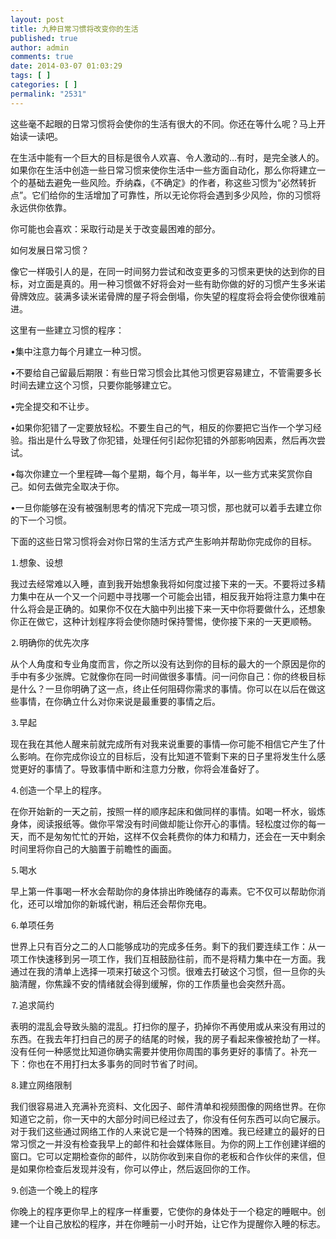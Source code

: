 ```yaml
---
layout: post
title: 九种日常习惯将改变你的生活
published: true
author: admin
comments: true
date: 2014-03-07 01:03:29
tags: [ ]
categories: [ ]
permalink: "2531"
---
```

这些毫不起眼的日常习惯将会使你的生活有很大的不同。你还在等什么呢？马上开始读一读吧。

在生活中能有一个巨大的目标是很令人欢喜、令人激动的…有时，是完全骇人的。如果你在生活中创造一些日常习惯来使你生活中一些方面自动化，那么你将建立一个的基础去避免一些风险。乔纳森，《不确定》的作者，称这些习惯为“必然转折点”。它们给你的生活增加了可靠性，所以无论你将会遇到多少风险，你的习惯将永远供你依靠。

你可能也会喜欢：采取行动是关于改变最困难的部分。

如何发展日常习惯？

像它一样吸引人的是，在同一时间努力尝试和改变更多的习惯来更快的达到你的目标，对立面是真的。用一种习惯做不好将会对一些有助你做的好的习惯产生多米诺骨牌效应。装满多读米诺骨牌的屋子将会倒塌，你失望的程度将会将会使你很难前进。

这里有一些建立习惯的程序：

•集中注意力每个月建立一种习惯。

•不要给自己留最后期限：有些日常习惯会比其他习惯更容易建立，不管需要多长时间去建立这个习惯，只要你能够建立它。

•完全提交和不让步。

•如果你犯错了一定要放轻松。不要生自己的气，相反的你要把它当作一个学习经验。指出是什么导致了你犯错，处理任何引起你犯错的外部影响因素，然后再次尝试。

•每次你建立一个里程碑—每个星期，每个月，每半年，以一些方式来奖赏你自己。如何去做完全取决于你。

•一旦你能够在没有被强制思考的情况下完成一项习惯，那也就可以着手去建立你的下一个习惯。

下面的这些日常习惯将会对你日常的生活方式产生影响并帮助你完成你的目标。

⒈想象、设想

我过去经常难以入睡，直到我开始想象我将如何度过接下来的一天。不要将过多精力集中在从一个又一个问题中寻找哪一个可能会出错，相反我开始将注意力集中在什么将会是正确的。如果你不仅在大脑中列出接下来一天中你将要做什么，还想象你正在做它，这种计划程序将会使你随时保持警惕，使你接下来的一天更顺畅。

⒉明确你的优先次序

从个人角度和专业角度而言，你之所以没有达到你的目标的最大的一个原因是你的手中有多少张牌。它就像你在同一时间做很多事情。问一问你自己：你的终极目标是什么？一旦你明确了这一点，终止任何阻碍你需求的事情。你可以在以后在做这些事情，在你确立什么对你来说是最重要的事情之后。

⒊早起

现在我在其他人醒来前就完成所有对我来说重要的事情—你可能不相信它产生了什么影响。在你完成你设立的目标后，没有比知道不管剩下来的日子里将发生什么感觉更好的事情了。导致事情中断和注意力分散，你将会准备好了。

⒋创造一个早上的程序。

在你开始新的一天之前，按照一样的顺序起床和做同样的事情。如喝一杯水，锻炼身体，阅读报纸等。做你平常没有时间做却能让你开心的事情。轻松度过你的每一天，而不是匆匆忙忙的开始，这样不仅会耗费你的体力和精力，还会在一天中剩余时间里将你自己的大脑置于前瞻性的画面。

⒌喝水

早上第一件事喝一杯水会帮助你的身体排出昨晚储存的毒素。它不仅可以帮助你消化，还可以增加你的新城代谢，稍后还会帮你充电。

⒍单项任务

世界上只有百分之二的人口能够成功的完成多任务。剩下的我们要连续工作：从一项工作快速移到另一项工作，我们互相鼓励往前，而不是将精力集中在一方面。我通过在我的清单上选择一项来打破这个习惯。很难去打破这个习惯，但一旦你的头脑清醒，你焦躁不安的情绪就会得到缓解，你的工作质量也会突然升高。

⒎追求简约

表明的混乱会导致头脑的混乱。打扫你的屋子，扔掉你不再使用或从来没有用过的东西。在我去年打扫自己的房子的结尾的时候，我的房子看起来像被抢劫了一样。没有任何一种感觉比知道你确实需要并使用你周围的事务更好的事情了。补充一下：你也在不用打扫太多事务的同时节省了时间。

⒏建立网络限制

我们很容易进入充满补充资料、文化因子、邮件清单和视频图像的网络世界。在你知道它之前，你一天中的大部分时间已经过去了，你没有任何东西可以向它展示。对于我们这些通过网络工作的人来说它是一个特殊的困难。我已经建立的最好的日常习惯之一并没有检查我早上的邮件和社会媒体账目。为你的网上工作创建详细的窗口。它可以定期检查你的邮件，以防你收到来自你的老板和合作伙伴的来信，但是如果你检查后发现并没有，你可以停止，然后返回你的工作。

⒐创造一个晚上的程序

你晚上的程序更你早上的程序一样重要，它使你的身体处于一个稳定的睡眠中。创建一个让自己放松的程序，并在你睡前一小时开始，让它作为提醒你入睡的标志。